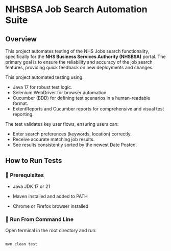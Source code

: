 # NHSBSA Job Search Automation Suite

## Overview
This project automates testing of the NHS Jobs search functionality, specifically for the **NHS Business Services Authority (NHSBSA)** portal. The primary goal is to ensure the reliability and accuracy of the job search features, providing quick feedback on new deployments and changes.

This project automated testing using:
- Java 17 for robust test logic.
- Selenium WebDriver for browser automation.
- Cucumber (BDD) for defining test scenarios in a human-readable format.
- ExtentReports and Cucumber reports for comprehensive and visual test reporting.

The test validates key user flows, ensuring users can:
- Enter search preferences (keywords, location) correctly.
- Receive accurate matching job results.
- See results consistently sorted by the newest Date Posted.

## How to Run Tests

### 🔧 Prerequisites

- Java JDK 17 or 21

- Maven installed and added to PATH

- Chrome or Firefox browser installed



### 🚀 Run From Command Line

Open terminal in the root directory and run:

```bash

mvn clean test




